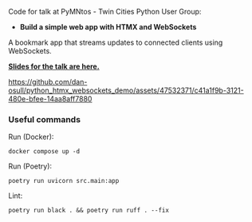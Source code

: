 Code for talk at PyMNtos - Twin Cities Python User Group:

- **Build a simple web app with HTMX and WebSockets**

A bookmark app that streams updates to connected clients using WebSockets.

**[Slides for the talk are here.](https://docs.google.com/presentation/d/11gNDK99DGu5laj6nQdh5dxYqIu7ycOX7Y-KO2KJLwhQ/edit?usp=sharing)**

https://github.com/dan-osull/python_htmx_websockets_demo/assets/47532371/c41a1f9b-3121-480e-bfee-14aa8aff7880

### Useful commands

Run (Docker):

    docker compose up -d

Run (Poetry):

    poetry run uvicorn src.main:app

Lint:

    poetry run black . && poetry run ruff . --fix
    
